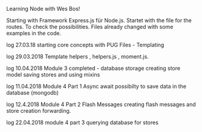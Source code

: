 Learning Node with Wes Bos!

Starting with Framework Express.js für Node.js. 
Startet with the file for the routes. To check the possibilities. 
Files already changed with some examples in the code. 

log 27.03.18
starting core concepts with PUG Files - Templating

log 29.03.2018
Template helpers , helpers.js , moment.js. 

log 10.04.2018
Module 3 completed -  database storage
creating store model
saving stores and using mixins

log 11.04.2018
Module 4 Part 1 
Async await
possibilty to save data in the database (mongodb)

log 12.4.2018
Module 4 Part 2 
Flash Messages
creating flash messages and store creation forwarding. 

log 22.04.2018
module 4 part 3 
querying database for stores
